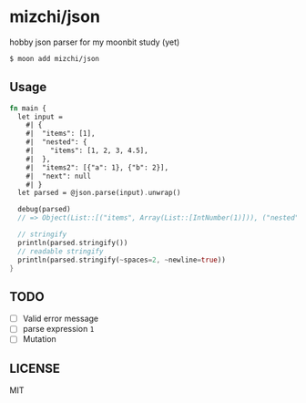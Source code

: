 # mizchi/json

hobby json parser for my moonbit study (yet)

```bash
$ moon add mizchi/json
```

## Usage

```rust
fn main {
  let input =
    #| {
    #|  "items": [1],
    #|  "nested": {
    #|    "items": [1, 2, 3, 4.5],
    #|  },
    #|  "items2": [{"a": 1}, {"b": 2}],
    #|  "next": null
    #| }
  let parsed = @json.parse(input).unwrap()

  debug(parsed)
  // => Object(List::[("items", Array(List::[IntNumber(1)])), ("nested", Object(List::[("items", Array(List::[IntNumber(1), IntNumber(2), IntNumber(3), DoubleNumber(4.5)]))])), ("items2", Array(List::[Object(List::[("a", IntNumber(1))]), Object(List::[("b", IntNumber(2))])])), ("next", Null)])

  // stringify
  println(parsed.stringify())
  // readable stringify
  println(parsed.stringify(~spaces=2, ~newline=true))
}
```

## TODO

- [ ] Valid error message
- [ ] parse expression `1`
- [ ] Mutation

## LICENSE

MIT